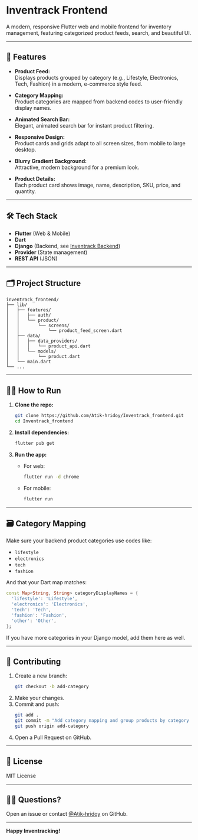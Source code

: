 # Inventrack Frontend

A modern, responsive Flutter web and mobile frontend for inventory management, featuring categorized product feeds, search, and beautiful UI.

---

## 🚀 Features

- **Product Feed:**  
  Displays products grouped by category (e.g., Lifestyle, Electronics, Tech, Fashion) in a modern, e-commerce style feed.

- **Category Mapping:**  
  Product categories are mapped from backend codes to user-friendly display names.

- **Animated Search Bar:**  
  Elegant, animated search bar for instant product filtering.

- **Responsive Design:**  
  Product cards and grids adapt to all screen sizes, from mobile to large desktop.

- **Blurry Gradient Background:**  
  Attractive, modern background for a premium look.

- **Product Details:**  
  Each product card shows image, name, description, SKU, price, and quantity.

---

## 🛠️ Tech Stack

- **Flutter** (Web & Mobile)
- **Dart**
- **Django** (Backend, see [Inventrack Backend](https://github.com/Atik-hridoy/Inventrack_backend))
- **Provider** (State management)
- **REST API** (JSON)

---

## 🗂️ Project Structure

```
inventrack_frontend/
├── lib/
│   ├── features/
│   │   ├── auth/
│   │   └── product/
│   │       └── screens/
│   │           └── product_feed_screen.dart
│   ├── data/
│   │   ├── data_providers/
│   │   │   └── product_api.dart
│   │   └── models/
│   │       └── product.dart
│   └── main.dart
└── ...
```

---

## 🧑‍💻 How to Run

1. **Clone the repo:**
   ```sh
   git clone https://github.com/Atik-hridoy/Inventrack_frontend.git
   cd Inventrack_frontend
   ```

2. **Install dependencies:**
   ```sh
   flutter pub get
   ```

3. **Run the app:**
   - For web:
     ```sh
     flutter run -d chrome
     ```
   - For mobile:
     ```sh
     flutter run
     ```

---

## 🗃️ Category Mapping

Make sure your backend product categories use codes like:

- `lifestyle`
- `electronics`
- `tech`
- `fashion`

And that your Dart map matches:

```dart
const Map<String, String> categoryDisplayNames = {
  'lifestyle': 'Lifestyle',
  'electronics': 'Electronics',
  'tech': 'Tech',
  'fashion': 'Fashion',
  'other': 'Other',
};
```

If you have more categories in your Django model, add them here as well.

---

## 📝 Contributing

1. Create a new branch:
   ```sh
   git checkout -b add-category
   ```
2. Make your changes.
3. Commit and push:
   ```sh
   git add .
   git commit -m "Add category mapping and group products by category in feed screen"
   git push origin add-category
   ```
4. Open a Pull Request on GitHub.

---

## 📄 License

MIT License

---

## 🙋‍♂️ Questions?

Open an issue or contact [@Atik-hridoy](https://github.com/Atik-hridoy) on GitHub.

---

**Happy Inventracking!**
